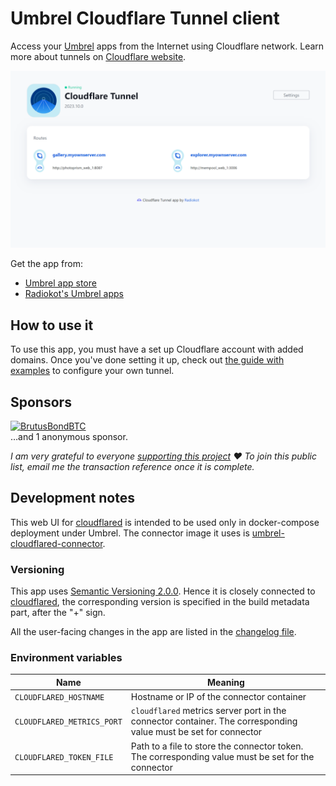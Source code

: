 # Umbrel Cloudflare Tunnel client
Access your [Umbrel](https://umbrel.com/) apps from the Internet using Cloudflare network. Learn more about tunnels on [Cloudflare website](https://www.cloudflare.com/products/tunnel/).

![Screenshot](repository-assets/screen-1.png)

Get the app from:
- [Umbrel app store](https://apps.umbrel.com/app/cloudflared)
- [Radiokot's Umbrel apps](https://github.com/Radiokot/umbrel-app-store)

## How to use it

To use this app, you must have a set up Cloudflare account with added domains. Once you've done setting it up, check out [the guide with examples](https://github.com/Radiokot/umbrel-cloudflared/wiki/How-to-set-up-Cloudflare-Tunnel-on-your-Umbrel) to configure your own tunnel.

## Sponsors
[<img src="https://avatars.githubusercontent.com/u/103765434?s=100" alt="BrutusBondBTC" height=70 />](https://github.com/BrutusBondBTC)
<br>
…and 1 anonymous sponsor.

*I am very grateful to everyone [supporting this project](https://radiokot.com.ua/tip) ❤️ To join this public list, email me the transaction reference once it is complete.*

## Development notes
This web UI for [cloudflared](https://github.com/cloudflare/cloudflared) is intended to be used only in docker-compose deployment under Umbrel. The connector image it uses is [umbrel-cloudflared-connector](https://github.com/Radiokot/umbrel-cloudflared-connector).

### Versioning
This app uses [Semantic Versioning 2.0.0](https://semver.org/#spec-item-11). Hence it is closely connected to [cloudflared](https://github.com/cloudflare/cloudflared), the corresponding version is specified in the build metadata part, after the "+" sign.

All the user-facing changes in the app are listed in the [changelog file](CHANGELOG.md).

### Environment variables
|Name|Meaning|
|-|-|
|`CLOUDFLARED_HOSTNAME`|Hostname or IP of the connector container|
|`CLOUDFLARED_METRICS_PORT`|`cloudflared` metrics server port in the connector container. The corresponding value must be set for connector|
|`CLOUDFLARED_TOKEN_FILE`|Path to a file to store the connector token. The corresponding value must be set for the connector|
